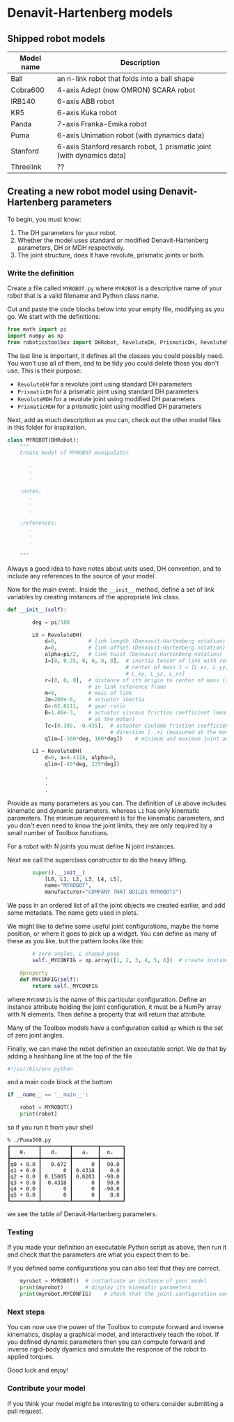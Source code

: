# Denavit-Hartenberg models

## Shipped robot models

| Model name | Description |
| ---        | ---         |
| Ball       | an n-link robot that folds into a ball shape |
| Cobra600   | 4-axis Adept (now OMRON) SCARA robot |
| IRB140  | 6-axis ABB robot |
| KR5  | 6-axis Kuka robot |
| Panda | 7-axis Franka-Emika robot |
| Puma | 6-axis Unimation robot (with dynamics data) |
| Stanford | 6-axis Stanford resarch robot, 1 prismatic joint (with dynamics data) |
| Threelink | ?? |

## Creating a new robot model using Denavit-Hartenberg parameters

To begin, you must know:

1. The DH parameters for your robot.
2. Whether the model uses standard or modified Denavit-Hartenberg parameters, DH or MDH respectively.
3. The joint structure, does it have revolute, prismatic joints or both.


### Write the definition

Create a file called `MYROBOT.py` where `MYROBOT` is a descriptive name of your
robot that is a valid filename and Python class name.

Cut and paste the code blocks below into your empty file, modifying as you go.  We start with the definitions:


```python
from math import pi
import numpy as np
from roboticstoolbox import DHRobot, RevoluteDH, PrismaticDH, RevoluteMDH, PrismaticMDH
```

The last line is important, it defines all the classes you could possibly
need.  You won't use all of them, and to be tidy you could delete those you don't use.  This is their purpose:

* `RevoluteDH` for a revolute joint using standard DH parameters
* `PrismaticDH` for a prismatic joint using standard DH parameters
* `RevoluteMDH` for a revolute joint using modified DH parameters
* `PrismaticMDH` for a prismatic joint using modified DH parameters

Next, add as much description as you can, check out the other model files in this
folder for inspiration.

```python
class MYROBOT(DHRobot):
    """
    Create model of MYROBOT manipulator

       .
       .
       .

    :notes:
       .
       .
       .

    :references:
       .
       .
       .     

    """
```

Always a good idea to have notes about units used, DH convention, and
to include any references to the source of your model.  

Now for the main event:.  Inside the `__init__` method, define a set of link variables by creating instances of the appropriate link class.

```python
def __init__(self):

        deg = pi/180

        L0 = RevoluteDH(
            d=0,          # link length (Dennavit-Hartenberg notation)
            a=0,          # link offset (Dennavit-Hartenberg notation)
            alpha=pi/2,   # link twist (Dennavit-Hartenberg notation)
            I=[0, 0.35, 0, 0, 0, 0],  # inertia tensor of link with respect to
                                      # center of mass I = [L_xx, L_yy, L_zz,
                                      # L_xy, L_yz, L_xz]
            r=[0, 0, 0],  # distance of ith origin to center of mass [x,y,z]
                          # in link reference frame
            m=0,          # mass of link
            Jm=200e-6,    # actuator inertia
            G=-62.6111,   # gear ratio
            B=1.48e-3,    # actuator viscous friction coefficient (measured
                          # at the motor)
            Tc=[0.395, -0.435],  # actuator Coulomb friction coefficient for
                                 # direction [-,+] (measured at the motor)
            qlim=[-160*deg, 160*deg])    # minimum and maximum joint angle

        L1 = RevoluteDH(
            d=0, a=0.4318, alpha=0,
            qlim=[-45*deg, 225*deg])

            .
            .
            .   

```

Provide as many parameters as you can.  The definition of `L0` above includes
kinematic and dynamic parameters, whereas `L1` has only kinematic parameters.
The minimum requirement is for the kinematic parameters, and you don't even need
to know the joint limits, they are only required by a small number of Toolbox
functions.

For a robot with N joints you must define N joint instances.

Next we call the superclass constructor to do the heavy lifting.

```python
        super().__init__(
            [L0, L1, L2, L3, L4, L5],
            name="MYROBOT",
            manufacturer="COMPANY THAT BUILDS MYROBOTs")
```

We pass in an ordered list of all the joint objects we created earlier, and add 
some metadata.  The name gets used in plots.

We might like to define some useful joint configurations, maybe the home position, or where it goes to pick up a widget.  You can 
define as many of these as you like, but the pattern looks like this:

```python
        # zero angles, L shaped pose
        self._MYCONFIG = np.array([1, 2, 3, 4, 5, 6])  # create instance attribute

    @property
    def MYCONFIG(self):
        return self._MYCONFIG

```
where `MYCONFIG` is the name of this particular configuration. Define an instance attribute holding the joint configuration, it must be a
NumPy array with N elements.  Then define a property that will return that attribute.

Many of the
Toolbox models have a configuration called `qz` which is the set of zero
joint angles.

Finally, we can make the robot definition an executable script.  We do that by adding a hashbang line at the top of the file

```python
#!/usr/bin/env python
```

and a main code block at the bottom

```python
if __name__ == '__main__':

    robot = MYROBOT()
    print(robot)
```

so if you run it from your shell

```
% ./Puma560.py 
┏━━━━━━━━━┳━━━━━━━━━┳━━━━━━━━┳━━━━━━━┓
┃   θⱼ    ┃   dⱼ    ┃   aⱼ   ┃  ⍺ⱼ   ┃
┣━━━━━━━━━╋━━━━━━━━━╋━━━━━━━━╋━━━━━━━┫
┃q0 + 0.0 ┃   0.672 ┃      0 ┃  90.0 ┃
┃q1 + 0.0 ┃       0 ┃ 0.4318 ┃   0.0 ┃
┃q2 + 0.0 ┃ 0.15005 ┃ 0.0203 ┃ -90.0 ┃
┃q3 + 0.0 ┃  0.4318 ┃      0 ┃  90.0 ┃
┃q4 + 0.0 ┃       0 ┃      0 ┃ -90.0 ┃
┃q5 + 0.0 ┃       0 ┃      0 ┃   0.0 ┃
┗━━━━━━━━━┻━━━━━━━━━┻━━━━━━━━┻━━━━━━━┛
```

we see the table of Denavit-Hartenberg parameters.

### Testing

If you made your definition an executable Python script as above, then run it
and check that the parameters are what you expect them to be.

If you defined some configurations you can also test that they are correct.

```python
    myrobot = MYROBOT()  # instantiate an instance of your model
    print(myrobot)       # display its kinematic parameters
    print(myrobot.MYCONFIG)    # check that the joint configuration works
```

### Next steps

You can now use the power of the Toolbox to compute forward and inverse
kinematics, display a graphical model, and interactively teach the robot.
If you defined dynamic parameters then you can compute forward and inverse
rigid-body dyamics and simulate the response of the robot to applied torques.

Good luck and enjoy!

### Contribute your model

If you think your model might be interesting to others consider submitting a pull request.
